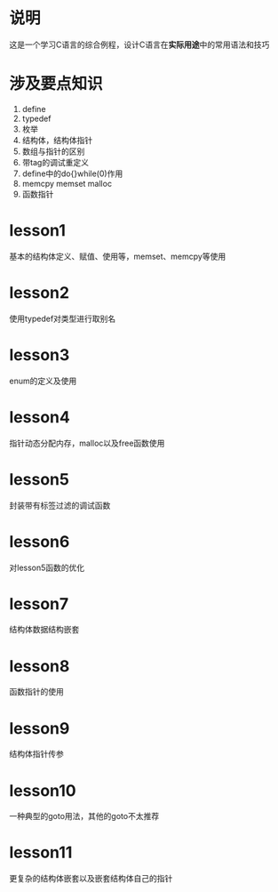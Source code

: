 # 说明  

这是一个学习C语言的综合例程，设计C语言在**实际用途**中的常用语法和技巧

# 涉及要点知识  

1. define  
2. typedef  
3. 枚举  
4. 结构体，结构体指针  
5. 数组与指针的区别  
6. 带tag的调试重定义  
7. define中的do{}while(0)作用  
8. memcpy memset malloc  
9. 函数指针  

# lesson1

基本的结构体定义、赋值、使用等，memset、memcpy等使用  

# lesson2

使用typedef对类型进行取别名  

# lesson3

enum的定义及使用

# lesson4

指针动态分配内存，malloc以及free函数使用

# lesson5

封装带有标签过滤的调试函数

# lesson6

对lesson5函数的优化

# lesson7
结构体数据结构嵌套

# lesson8

函数指针的使用

# lesson9

结构体指针传参

# lesson10

一种典型的goto用法，其他的goto不太推荐

# lesson11

更复杂的结构体嵌套以及嵌套结构体自己的指针
